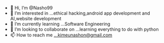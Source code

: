 - 👋 Hi, I’m @Nasho99
- 👀 I’m interested in ...ethical hacking,android app development and AI,website development
- 🌱 I’m currently learning ...Software Engineering
- 💞️ I’m looking to collaborate on ...learning everything to do with python
- 📫 How to reach me ...kimeunashon@gmail.com

<!---
Nasho99/Nasho99 is a ✨ special ✨ repository because its `README.md` (this file) appears on your GitHub profile.
You can click the Preview link to take a look at your changes.
--->

